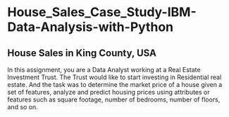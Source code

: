 # House_Sales_Case_Study-IBM-Data-Analysis-with-Python

## House Sales in King County, USA

In this assignment, you are a Data Analyst working at a Real Estate Investment Trust. The Trust would like to start investing in Residential real estate. 
And the task was to determine the market price of a house given a set of features, analyze and predict housing prices using attributes or features such as square footage, number of bedrooms, number of floors, and so on.

